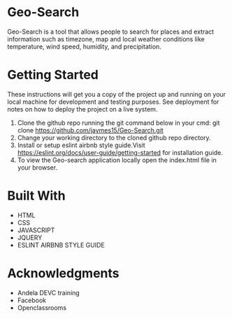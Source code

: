 # Geo-Search
Geo-Search is a tool that allows people to search for places and extract information such as timezone, map and local weather conditions like temperature, wind speed, humidity, and precipitation.

# Getting Started
These instructions will get you a copy of the project up and running on your local machine for development and testing purposes. See deployment for notes on how to deploy the project on a live system.

1. Clone the github repo running the git command below in your cmd:
        git clone https://github.com/jaymes15/Geo-Search.git
2. Change your working directory to the cloned github repo directory. 
3. Install or setup eslint airbnb style guide.Visit https://eslint.org/docs/user-guide/getting-started for installation guide.
4. To view the Geo-search application locally open the index.html file in your browser.
# Built With
- HTML
- CSS
- JAVASCRIPT
- JQUERY
- ESLINT AIRBNB STYLE GUIDE

# Acknowledgments
- Andela DEVC training
- Facebook
- Openclassrooms
